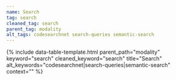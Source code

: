 ```yaml
---
name: Search
tag: search
cleaned_tag: search
parent_tag: modality
alt_tags: codesearchnet search-queries semantic-search
---
```


{% include data-table-template.html 
  parent_path="modality" 
  keyword="search" 
  cleaned_keyword="search" 
  title="Search"
  alt_keywords="codesearchnet|search-queries|semantic-search"
  context=""
%}

